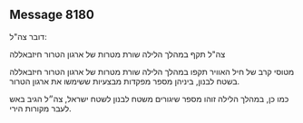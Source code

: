 ## Message 8180

דובר צה"ל:

צה"ל תקף במהלך הלילה שורת מטרות של ארגון הטרור חיזבאללה

מטוסי קרב של חיל האוויר תקפו במהלך הלילה שורת מטרות של ארגון הטרור חיזבאללה בשטח לבנון, ביניהן מספר מפקדות מבצעיות ששימשו את ארגון הטרור.

כמו כן, במהלך הלילה זוהו מספר שיגורים משטח לבנון לשטח ישראל, צה״ל הגיב באש לעבר מקורות הירי.

